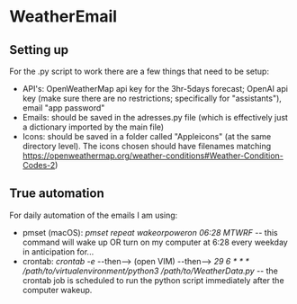 # WeatherEmail

## Setting up
For the .py script to work there are a few things that need to be setup:
- API's: OpenWeatherMap api key for the 3hr-5days forecast; OpenAI api key (make sure there are no restrictions; specifically for "assistants"), email "app password"
- Emails: should be saved in the adresses.py file (which is effectively just a dictionary imported by the main file)
- Icons: should be saved in a folder called "Appleicons" (at the same directory level). The icons chosen should have filenames matching https://openweathermap.org/weather-conditions#Weather-Condition-Codes-2)

## True automation
For daily automation of the emails I am using:
- pmset (macOS): _pmset repeat wakeorpoweron 06:28 MTWRF_ -- this command will wake up OR turn on my computer at 6:28 every weekday in anticipation for... 
- crontab: _crontab -e_ --then--> (open VIM) --then--> _29 6 * * * /path/to/virtualenvironment/python3 /path/to/WeatherData.py_ -- the crontab job is scheduled to run the python script immediately after the computer wakeup.
